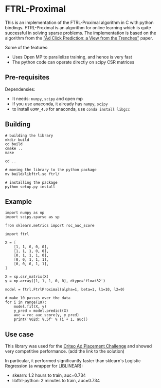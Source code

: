 
# FTRL-Proximal 

This is an implementation of the FTRL-Proximal algorithm in C with python bindings. FTRL-Proximal is an algorithm for online learning which is quite successful in solving sparse problems. The implementation is based on the algorithm from the ["Ad Click Prediction: a View from the Trenches"](https://research.google.com/pubs/pub41159.html) paper.

Some of the features:

* Uses Open MP to parallelize training, and hence is very fast
* The python code can operate directly on scipy CSR matrices

## Pre-requisites 

Dependensies:

* It needs: `numpy`, `scipy` and open mp
* If you use anaconda, it already has  `numpy`, `scipy`
* to install `GOMP_4.0` for anaconda, use `conda install libgcc`


## Building

    # building the library
    mkdir build
    cd build
    cmake ..
    make 

    cd ..

    # moving the library to the python package
    mv build/libftrl.so ftrl/

    # installing the package
    python setup.py install


## Example

    import numpy as np
    import scipy.sparse as sp

    from sklearn.metrics import roc_auc_score

    import ftrl

    X = [
        [1, 1, 0, 0, 0],
        [1, 1, 1, 0, 0],
        [0, 1, 1, 1, 0],
        [0, 0, 1, 1, 1],
        [0, 0, 0, 1, 1],   
    ]

    X = sp.csr_matrix(X)
    y = np.array([1, 1, 1, 0, 0], dtype='float32')
    
    model = ftrl.FtrlProximal(alpha=1, beta=1, l1=10, l2=0)

    # make 10 passes over the data
    for i in range(10):
        model.fit(X, y)
        y_pred = model.predict(X)
        auc = roc_auc_score(y, y_pred)
        print('%02d: %.5f' % (i + 1, auc))


## Use case 

This library was used for the [Criteo Ad Placement Challenge](https://www.crowdai.org/challenges/nips-17-workshop-criteo-ad-placement-challenge/leaderboards) and showed very competitive performance. (add the link to the solution)

In particular, it performed significantly faster than sklearn's Logistic Regression (a wrapper for LIBLINEAR):

- skearn: 1.2 hours to train, auc=0.734
- libftrl-python: 2 minutes to train, auc=0.734
